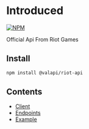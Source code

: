 [npm_image]: https://nodei.co/npm/@valapi/riot-api.png
[npm_url]: https://nodei.co/npm/@valapi/riot-api

# Introduced

[![NPM][npm_image]][npm_url]

Official Api From Riot Games

## Install

```bash
npm install @valapi/riot-api
```

## Contents

-   [Client](./client.md)
-   [Endpoints](./api.md)
-   [Example](./example.md)

